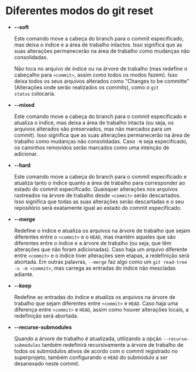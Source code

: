 # Diferentes modos do git reset

- **--soft**
    
    Este comando move a cabeça do branch para o commit especificado, mas deixa o índice e a área de trabalho intactos. Isso significa que as suas alterações permanecerão na área de trabalho como mudanças não consolidadas.
    
    Não toca no arquivo de índice ou na árvore de trabalho (mas redefine o cabeçalho para `<commit>`, assim como todos os modos fazem). Isso deixa todos os seus arquivos alterados como "Changes to be committe" (Alterações onde serão realizados os commits), como o `git status` colocaria.
    
- **--mixed**
    
    Este comando move a cabeça do branch para o commit especificado e atualiza o índice, mas deixa a área de trabalho intacta (ou seja, os arquivos alterados são preservados, mas não marcados para um commit). Isso significa que as suas alterações permanecerão na área de trabalho como mudanças não consolidadas. Caso `-N` seja especificado, os caminhos removidos serão marcados como uma intenção de adicionar.
    
- **--hard**
    
    Este comando move a cabeça do branch para o commit especificado e atualiza tanto o índice quanto a área de trabalho para corresponder ao estado do commit especificado. Quaisquer alterações nos arquivos rastreados na árvore de trabalho desde `<commit>` serão descartados. Isso significa que todas as suas alterações serão descartadas e o seu repositório será exatamente igual ao estado do commit especificado.
    
- **--merge**
    
    Redefine o índice e atualiza os arquivos na árvore de trabalho que sejam diferentes entre o `<commit>` e o `HEAD`, mas mantém aqueles que são diferentes entre o índice e a árvore de trabalho (ou seja, que têm alterações que não foram adicionadas). Caso haja um arquivo diferente entre `<commit>` e o índice tiver alterações sem etapas, a redefinição será abortada.
    Em outras palavras, `--merge` faz algo como um `git read-tree -u -m <commit>`, mas carrega as entradas do índice não mescladas adiante.
    
- **--keep**
    
    Redefine as entradas do índice e atualiza os arquivos na árvore de trabalho que sejam diferentes entre `<commit>` e `HEAD`. Caso haja uma diferença entre `<commit>` e `HEAD`, assim como houver alterações locais, a redefinição será abortada.
    
- **--recurse-submodules**
    
    Quando a árvore de trabalho é atualizada, utilizando a opção `--recurse-submodules` também redefinirá recursivamente a árvore de trabalho de todos os submódulos ativos de acordo com o commit registrado no superprojeto, também configurando o `HEAD` do submódulo a ser desanexado neste commit.